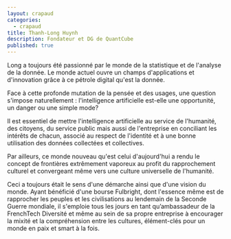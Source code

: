 ```yaml
---
layout: crapaud
categories:
  - crapaud
title: Thanh-Long Huynh
description: Fondateur et DG de QuantCube
published: true
---
```


Long a toujours été passionné par le monde de la statistique et de l'analyse de la donnée. Le monde actuel ouvre un champs d'applications et d'innovation grâce à ce pétrole digital qu'est la donnée. 

Face à cette profonde mutation de la pensée et des usages, une question s'impose naturellement : l'intelligence artificielle est-elle une opportunité, un danger ou une simple mode? 

Il est essentiel de mettre l'intelligence artificielle au service de l'humanité, des citoyens, du service public mais aussi de l'entreprise en conciliant les intérêts de chacun, associé au respect de l'identité et à une bonne utilisation des données collectées et collectives. 

Par ailleurs, ce monde nouveau qu'est celui d'aujourd'hui a rendu le concept de frontières extrêmement vaporeux au profit du rapprochement culturel et convergeant même vers une culture universelle de l'humanité. 

Ceci a toujours était le sens d'une démarche ainsi que d'une vision du monde. Ayant bénéficié d'une bourse Fulbright, dont l'essence même est de rapprocher les peuples et les civilisations au lendemain de la Seconde Guerre mondiale, il s'emploie tous les jours en tant qu’ambassadeur de la FrenchTech Diversité et même au sein de sa propre entreprise à encourager la mixité et la compréhension entre les cultures, élément-clés pour un monde en paix et smart à la fois.
